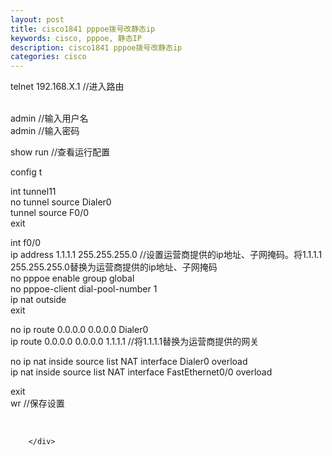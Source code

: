 ```yaml
---
layout: post
title: cisco1841 pppoe拨号改静态ip
keywords: cisco, pppoe, 静态IP
description: cisco1841 pppoe拨号改静态ip
categories: cisco
---
```

telnet 192.168.X.1 //进入路由
<div>
<div>
<div id="sina_keyword_ad_area2" class="articalContent   ">
<p><br />
admin //输入用户名<br />
admin //输入密码</p>
<p>show run //查看运行配置</p>
<p>config t</p>
<p>int tunnel11<br />
no tunnel source Dialer0<br />
tunnel source F0/0<br />
exit</p>
<p>int f0/0<br />
ip address 1.1.1.1 255.255.255.0 //设置运营商提供的ip地址、子网掩码。将1.1.1.1
255.255.255.0替换为运营商提供的ip地址、子网掩码<br />
no pppoe enable group global<br />
no pppoe-client dial-pool-number 1<br />
ip nat outside<br />
exit</p>
<p>no ip route 0.0.0.0 0.0.0.0 Dialer0<br />
ip route 0.0.0.0 0.0.0.0 1.1.1.1 //将1.1.1.1替换为运营商提供的网关</p>
<p>no ip nat inside source list NAT interface Dialer0
overload<br />
ip nat inside source list NAT interface FastEthernet0/0
overload</p>
<p>exit<br />
wr //保存设置</p>
<p>&nbsp;</p>
							
		</div>
</div>
</div>
    
